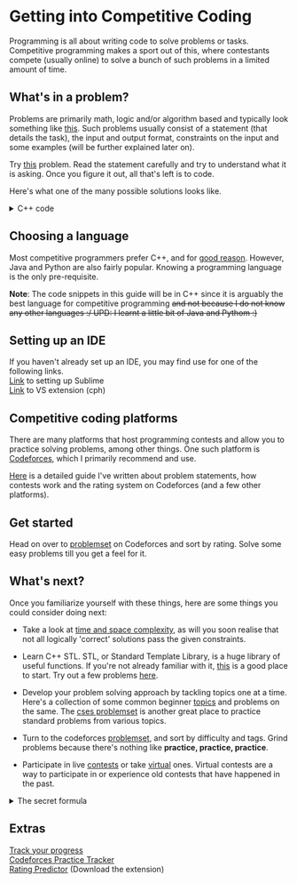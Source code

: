 # Getting into Competitive Coding

Programming is all about writing code to solve problems or tasks. Competitive programming makes a sport out of this, where contestants compete (usually online) to solve a bunch of such problems in a limited amount of time.

## What's in a problem?
Problems are primarily math, logic and/or algorithm based and typically look something like [this](https://codeforces.com/problemset/problem/4/A). Such problems usually consist of a statement (that details the task), the input and output format, constraints on the input and some examples (will be further explained later on).

Try [this](https://codeforces.com/problemset/problem/71/A) problem. Read the statement carefully and try to understand what it is asking. Once you figure it out, all that's left is to code.

Here's what one of the many possible solutions looks like.
<details>
    <summary>C++ code</summary>

```c++
#include <bits/stdc++.h>
using namespace std;

int main() {
    int n;
    cin >> n;
    while(n--) {
        string s;
        cin >> s;
        if(s.length() <= 10)
            cout << s << endl;
        else
            cout << s.front() << s.length()-2 << s.back() << endl; 
    }
    return 0;
}
```
</details>

## Choosing a language
Most competitive programmers prefer C++, and for [good reason](https://www.codingninjas.com/blog/2018/04/11/the-best-languages-for-competitive-programming/). However, Java and Python are also fairly popular. Knowing a programming language is the only pre-requisite.

**Note**: The code snippets in this guide will be in C++ since it is arguably the best language for competitive programming ~~and not because I do not know any other languages :/ UPD: I learnt a little bit of Java and Pythom :)~~

## Setting up an IDE
If you haven't already set up an IDE, you may find use for one of the following links.\
[Link](Setting%20up%20Sublime.md) to setting up Sublime\
[Link](https://github.com/agrawal-d/competitive-programming-helper/) to VS extension (cph)

## Competitive coding platforms
There are many platforms that host programming contests and allow you to practice solving problems, among other things. One such platform is [Codeforces](https://codeforces.com/), which I primarily recommend and use.

[Here](CC%20Sites.md) is a detailed guide I've written about problem statements, how contests work and the rating system on Codeforces (and a few other platforms).

## Get started
Head on over to [problemset](https://codeforces.com/problemset?order=BY_RATING_ASC) on Codeforces and sort by rating. Solve some easy problems till you get a feel for it.

## What's next?
Once you familiarize yourself with these things, here are some things you could consider doing next:

* Take a look at [time and space complexity](https://github.com/the-hyp0cr1t3/CC/blob/master/Complexity%20and%20Big-O%20Notation.md), as will you soon realise that not all logically 'correct' solutions pass the given constraints.

* Learn C++ STL. STL, or Standard Template Library, is a huge library of useful functions. If you're not already familiar with it, [this](https://www.hackerearth.com/practice/notes/standard-template-library/) is a good place to start. Try out a few problems [here](https://hackerrank.com/domains/cpp/stl).

* Develop your problem solving approach by tackling topics one at a time. Here's a collection of some common beginner [topics](https://github.com/the-hyp0cr1t3/CC/tree/master/Topics) and problems on the same. The [cses problemset](https://cses.fi/problemset/list/) is another great place to practice standard problems from various topics.

* Turn to the codeforces [problemset](https://codeforces.com/problemset), and sort by difficulty and tags. Grind problems because there's nothing like **practice, practice, practice**.

* Participate in live [contests](https://codeforces.com/contests) or take [virtual](https://codeforces.com/blog/entry/70036) ones. Virtual contests are a way to participate in or experience old contests that have happened in the past.

<details>
    <summary>The secret formula</summary>
    <img src="https://user-images.githubusercontent.com/55075129/88116572-75eb0d80-cbd6-11ea-968a-5807066aeabb.jpg" alt="Practice" style="width:20px;height:20px;">

    In all seriousness though
    Learn new topic > Practice problems > Improve speed > Learn new topic > Practice ... Rinse and repeat.
</details>

## Extras
[Track your progress](https://cfviz.netlify.com/)\
[Codeforces Practice Tracker](https://codeforces.com/blog/entry/78203)\
[Rating Predictor](https://cf-predictor-frontend.herokuapp.com/) (Download the extension)

